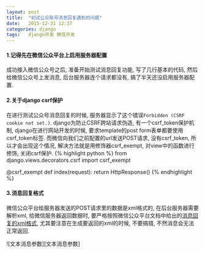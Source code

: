 ```yaml
---
layout: post
title:  "初试公众账号消息回复遇到的问题"
date:   2015-12-31 12:37
categories: django
tags:   django开发 微信开发
---
```


#### 1.记得先在微信公众平台上启用服务器配置
成功接入微信公众号之后, 准备开始测试消息回复功能, 写了几行基本的代码, 然后给微信公众号上发消息, 后台服务器连个请求都没有, 搞了半天还没启用服务器配置.

#### 2.关于django csrf保护
在进行测试公众号消息回复的时候, 服务器显示了这个错误`Forbidden (CSRF cookie not set.)`. django为防止CSRF跨站请求伪造, 有一个csrf\_token保护机制, django在进行网站开发的时候, 要求template的post form表单都要使用csrf\_token标签. 而微信向我们之前配置的url发送POST请求, 没有csrf\_token, 所以才会出现这个情况, 解决方法就是用修饰器csrf\_exempt, 对view中的函数进行修饰, 关闭csrf保护.
{% highlight python %}
from django.views.decorators.csrf import csrf_exempt

@csrf_exempt
def index(request):
    return HttpResponse()
{% endhighlight %}

#### 3.消息回复格式
微信公众平台给服务器发送的POST请求里的数据是xml格式的, 在后台服务器需要解析xml, 给微信服务器返回数据时, 要严格按照微信公众平台文档中给出的[消息回复的xml格式][消息回复的xml格式], 尤其要注意在生成要返回的xml的时候, 不要搞错, 不然消息会无法正常返回.




[消息回复的xml格式]:    http://mp.weixin.qq.com/wiki/1/6239b44c206cab9145b1d52c67e6c551.html#.E5.9B.9E.E5.A4.8D.E6.96.87.E6.9C.AC.E6.B6.88.E6.81.AF
![文本消息参数][文本消息参数]



<!-- [文本消息参数]: http://7xpnxa.com1.z0.glb.clouddn.com/%E6%96%87%E6%9C%AC%E6%B6%88%E6%81%AF%E5%8F%82%E6%95%B0.png -->
